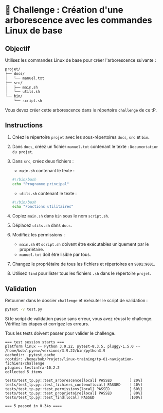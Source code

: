 # 🎯 Challenge : Création d'une arborescence avec les commandes Linux de base

## Objectif

Utilisez les commandes Linux de base pour créer l'arborescence suivante :

```bash
projet/
├── docs/
│   └── manuel.txt
├── src/
│   ├── main.sh
│   └── utils.sh
└── bin/
    └── script.sh
```

Vous devez créer cette arborescence dans le répertoire `challenge` de ce tP.

## Instructions

1. Créez le répertoire `projet` avec les sous-répertoires `docs`, `src` et `bin`.
2. Dans `docs`, créez un fichier `manuel.txt` contenant le texte : `Documentation du projet`.
3. Dans `src`, créez deux fichiers :
   - `main.sh` contenant le texte :

    ```bash
    #!/bin/bash
    echo "Programme principal"
    ```

   - `utils.sh` contenant le texte :

    ```bash
    #!/bin/bash
    echo "Fonctions utilitaires"
    ```

4. Copiez `main.sh` dans `bin` sous le nom `script.sh`.
5. Déplacez `utils.sh` dans `docs`.
6. Modifiez les permissions :
   - `main.sh` et `script.sh` doivent être exécutables uniquement par le propriétaire.
   - `manuel.txt` doit être lisible par tous.
7. Changez le propriétaire de tous les fichiers et répertoires en `9001:9001`.
8. Utilisez `find` pour lister tous les fichiers `.sh` dans le répertoire `projet`.

## Validation

Retourner dans le dossier `challenge` et exécuter le script de validation :

```bash
pytest -v test.py
```

Si le script de validation passe sans erreur, vous avez réussi le challenge.
Vérifiez les étapes et corrigez les erreurs.

Tous les tests doivent passer pour valider le challenge.

```plaintext
=== test session starts ===
platform linux -- Python 3.9.22, pytest-8.3.5, pluggy-1.5.0 -- /home/bob/.pyenv/versions/3.9.22/bin/python3.9
cachedir: .pytest_cache
rootdir: /home/bob/Projets/linux-training/tp-01-navigation-fichiers/challenge
plugins: testinfra-10.2.2
collected 5 items

tests/test_tp.py::test_arborescence[local] PASSED        [ 20%]
tests/test_tp.py::test_fichiers_contenu[local] PASSED    [ 40%]
tests/test_tp.py::test_permissions[local] PASSED         [ 60%]
tests/test_tp.py::test_proprietaire[local] PASSED        [ 80%]
tests/test_tp.py::test_find[local] PASSED                [100%]

=== 5 passed in 0.34s ====